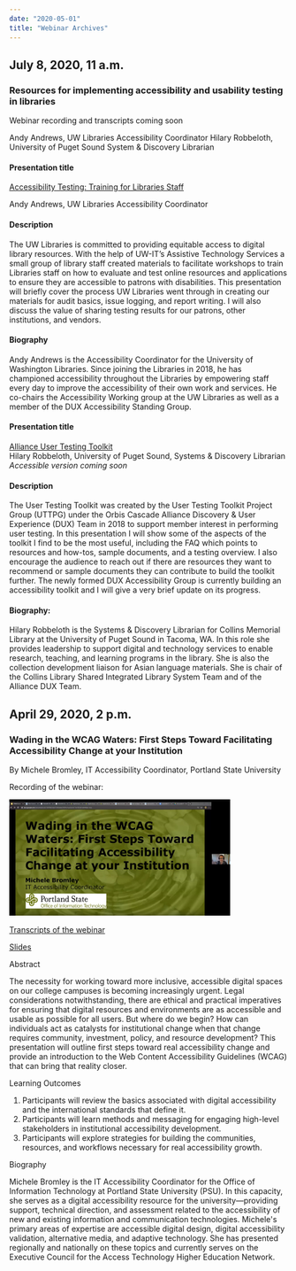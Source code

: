 ```yaml
---
date: "2020-05-01"
title: "Webinar Archives"
---
```

## July 8, 2020, 11 a.m. 

### Resources for implementing accessibility and usability testing in libraries

Webinar recording and transcripts coming soon 
 
Andy Andrews, UW Libraries Accessibility Coordinator 
Hilary Robbeloth, University of Puget Sound System & Discovery Librarian

#### Presentation title 
[Accessibility Testing: Training for Libraries Staff](https://nwheat.org/documents/Accessibility%20Testing%20Training%20for%20Libraries%20Staff.pdf)

Andy Andrews, UW Libraries Accessibility Coordinator
#### Description
The UW Libraries is committed to providing equitable access to digital library resources. With the help of UW-IT’s Assistive Technology Services a small group of library staff created materials to facilitate workshops to train Libraries staff on how to evaluate and test online resources and applications to ensure they are accessible to patrons with disabilities. This presentation will briefly cover the process UW Libraries went through in creating our materials for audit basics, issue logging, and report writing. I will also discuss the value of sharing testing results for our patrons, other institutions, and vendors. 
#### Biography
Andy Andrews is the Accessibility Coordinator for the University of Washington Libraries. Since joining the Libraries in 2018, he has championed accessibility throughout the Libraries by empowering staff every day to improve the accessibility of their own work and services. He co-chairs the Accessibility Working group at the UW Libraries as well as a member of the DUX Accessibility Standing Group. 

#### Presentation title
[Alliance User Testing Toolkit](https://nwheat.org/documents/Alliance%20User%20Testing%20Toolkit.pdf)  
Hilary Robbeloth, University of Puget Sound, Systems & Discovery Librarian
*Accessible version coming soon*
#### Description
The User Testing Toolkit was created by the User Testing Toolkit Project Group (UTTPG) under the Orbis Cascade Alliance Discovery & User Experience (DUX) Team in 2018 to support member interest in performing user testing.  In this presentation I will show some of the aspects of the toolkit I find to be the most useful, including the FAQ which points to resources and how-tos, sample documents, and a testing overview. I also encourage the audience to reach out if there are resources they want to recommend or sample documents they can contribute to build the toolkit further. The newly formed DUX Accessibility Group is currently building an accessibility toolkit and I will give a very brief update on its progress.  
#### Biography:
Hilary Robbeloth is the Systems & Discovery Librarian for Collins Memorial Library at the University of Puget Sound in Tacoma, WA. In this role she provides leadership to support digital and technology services to enable research, teaching, and learning programs in the library. She is also the collection development liaison for Asian language materials. She is chair of the Collins Library Shared Integrated Library System Team and of the Alliance DUX Team. 

## April 29, 2020, 2 p.m. 

### Wading in the WCAG Waters: First Steps Toward Facilitating Accessibility Change at your Institution

By Michele Bromley, IT Accessibility Coordinator, Portland State University

Recording of the webinar: 

[![Recording of the webinar](/images/Michele_04292020.png)](https://drive.google.com/file/d/1PEBm38uWV2Qvjf16GXlFZ4WXq0-I2GjY/preview)

[Transcripts of the webinar](/documents/Bromley_Accessibility_04292020.pdf) 

[Slides](https://docs.google.com/document/d/e/2PACX-1vSxG-2hbEirgJ85ejD2PLlrPpuc-pdd_ZfDvDU7K7RJ940B3ohvcbHfxSBhdgznc6Ps0QxNwCORM0HJ/pub)

Abstract

The necessity for working toward more inclusive, accessible digital spaces on our college campuses is becoming increasingly urgent. Legal considerations notwithstanding, there are ethical and practical imperatives for ensuring that digital resources and environments are as accessible and usable as possible for all users. But where do we begin? How can individuals act as catalysts for institutional change when that change requires community, investment, policy, and resource development? This presentation will outline first steps toward real accessibility change and provide an introduction to the Web Content Accessibility Guidelines (WCAG) that can bring that reality closer.

Learning Outcomes
1. Participants will review the basics associated with digital accessibility and the international standards that define it.
2. Participants will learn methods and messaging for engaging high-level stakeholders in institutional accessibility development.
3. Participants will explore strategies for building the communities, resources, and workflows necessary for real accessibility growth.

Biography

Michele Bromley is the IT Accessibility Coordinator for the Office of Information Technology at Portland State University (PSU). In this capacity, she serves as a digital accessibility resource for the university—providing support, technical direction, and assessment related to the accessibility of new and existing information and communication technologies. Michele's primary areas of expertise are accessible digital design, digital accessibility validation, alternative media, and adaptive technology. She has presented regionally and nationally on these topics and currently serves on the Executive Council for the Access Technology Higher Education Network.

